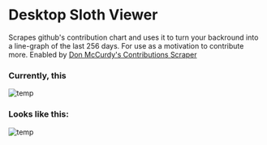 # Desktop Sloth Viewer
Scrapes github's contribution chart and uses it to turn your backround into a line-graph of the last 256 days. For use as a motivation to contribute more. Enabled by [Don McCurdy's Contributions Scraper](https://github.com/donmccurdy/github-contributions-scraper)


### Currently, this
![temp](https://user-images.githubusercontent.com/37329722/64482001-ffa01100-d1a5-11e9-84f1-b908ab04af5e.PNG)

### Looks like this:
![temp](https://user-images.githubusercontent.com/37329722/64833690-1bd3f180-d59c-11e9-9ab3-167d1afc3e77.png)
